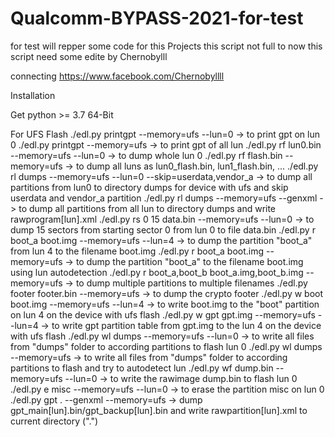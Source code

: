 # Qualcomm-BYPASS-2021-for-test
for test will repper some code for this Projects
this script not full to now 
this script need some edite 
by Chernobylll


connecting https://www.facebook.com/Chernobyllll


Installation

Get python >= 3.7 64-Bit


For UFS Flash
./edl.py printgpt --memory=ufs --lun=0 -> to print gpt on lun 0
./edl.py printgpt --memory=ufs -> to print gpt of all lun
./edl.py rf lun0.bin --memory=ufs --lun=0 -> to dump whole lun 0
./edl.py rf flash.bin --memory=ufs -> to dump all luns as lun0_flash.bin, lun1_flash.bin, ...
./edl.py rl dumps --memory=ufs --lun=0 --skip=userdata,vendor_a -> to dump all partitions from lun0 to directory dumps for device with ufs and skip userdata and vendor_a partition
./edl.py rl dumps --memory=ufs --genxml -> to dump all partitions from all lun to directory dumps and write rawprogram[lun].xml
./edl.py rs 0 15 data.bin --memory=ufs --lun=0 -> to dump 15 sectors from starting sector 0 from lun 0 to file data.bin
./edl.py r boot_a boot.img --memory=ufs --lun=4 -> to dump the partition "boot_a" from lun 4 to the filename boot.img
./edl.py r boot_a boot.img --memory=ufs -> to dump the partition "boot_a" to the filename boot.img using lun autodetection
./edl.py r boot_a,boot_b boot_a.img,boot_b.img --memory=ufs -> to dump multiple partitions to multiple filenames
./edl.py footer footer.bin --memory=ufs -> to dump the crypto footer
./edl.py w boot boot.img --memory=ufs --lun=4 -> to write boot.img to the "boot" partition on lun 4 on the device with ufs flash
./edl.py w gpt gpt.img --memory=ufs --lun=4 -> to write gpt partition table from gpt.img to the lun 4 on the device with ufs flash
./edl.py wl dumps --memory=ufs --lun=0 -> to write all files from "dumps" folder to according partitions to flash lun 0
./edl.py wl dumps --memory=ufs -> to write all files from "dumps" folder to according partitions to flash and try to autodetect lun
./edl.py wf dump.bin --memory=ufs --lun=0 -> to write the rawimage dump.bin to flash lun 0
./edl.py e misc --memory=ufs --lun=0 -> to erase the partition misc on lun 0
./edl.py gpt . --genxml --memory=ufs -> dump gpt_main[lun].bin/gpt_backup[lun].bin and write rawpartition[lun].xml to current directory (".")


